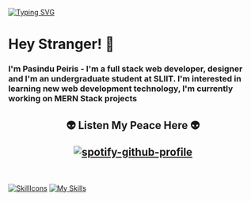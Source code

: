 

[![Typing SVG](https://readme-typing-svg.demolab.com?font=Nova+Square&weight=300&size=30&pause=1043&color=0EF0AA&center=true&vCenter=true&random=false&width=1000&height=100&lines=Hey+Stranger!+%F0%9F%91%BE+I'+m+Pasindu+Prabash+Peiris;I'm+a+full+stack+web+developer%2C+designer;I'm+an+undergraduate+student+at+SLIIT;You+can+contact+me+using+the+links+above)](https://git.io/typing-svg)

# Hey Stranger! 👾
### **I'm Pasindu Peiris** - I'm a full stack web developer, designer and I'm an undergraduate student at SLIIT. I'm interested in learning new web development technology, I'm currently working on MERN Stack projects



<h2 align='center'>

👽 Listen My Peace Here 👽

[![spotify-github-profile](https://spotify-github-profile.vercel.app/api/view?uid=dmmi0beky8x3tssrl54k612hb&cover_image=true&theme=novatorem&show_offline=false&background_color=121212&interchange=false&bar_color=53b14f&bar_color_cover=false)](https://spotify-github-profile.vercel.app/api/view?uid=dmmi0beky8x3tssrl54k612hb&redirect=true)
</h2>




<br/>

[![SkillIcons](https://skillicons.dev/icons?i=html,css,js,php,laravel,mysql,bootstrap,sass,tailwind,jquery,react,vite,nextjs,angular,nodejs,express,ts,mongodb,firebase,wordpress,postman,c,cpp,java,python,kotlin,r,git,netlify,figma, )](https://skillicons.dev) 
[![My Skills](https://skillicons.dev/icons?i=vscode,visualstudio,androidstudio,eclipse,ps,codepen,xd)](https://skillicons.dev)





